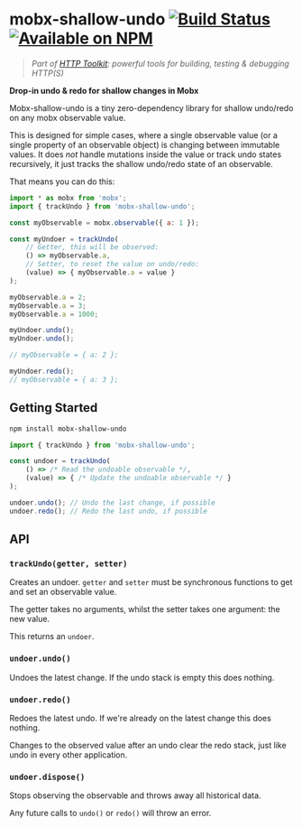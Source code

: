 # mobx-shallow-undo [![Build Status](https://github.com/httptoolkit/mobx-shallow-undo/workflows/CI/badge.svg)](https://github.com/httptoolkit/mobx-shallow-undo/actions) [![Available on NPM](https://img.shields.io/npm/v/mobx-shallow-undo.svg)](https://npmjs.com/package/mobx-shallow-undo)

> _Part of [HTTP Toolkit](https://httptoolkit.tech): powerful tools for building, testing & debugging HTTP(S)_

**Drop-in undo &amp; redo for shallow changes in Mobx**

Mobx-shallow-undo is a tiny zero-dependency library for shallow undo/redo on any mobx observable value.

This is designed for simple cases, where a single observable value (or a single property of an observable object) is changing between immutable values. It does _not_ handle mutations inside the value or track undo states recursively, it just tracks the shallow undo/redo state of an observable.

That means you can do this:

```javascript
import * as mobx from 'mobx';
import { trackUndo } from 'mobx-shallow-undo';

const myObservable = mobx.observable({ a: 1 });

const myUndoer = trackUndo(
    // Getter, this will be observed:
    () => myObservable.a,
    // Setter, to reset the value on undo/redo:
    (value) => { myObservable.a = value }
);

myObservable.a = 2;
myObservable.a = 3;
myObservable.a = 1000;

myUndoer.undo();
myUndoer.undo();

// myObservable = { a: 2 };

myUndoer.redo();
// myObservable = { a: 3 };
```

## Getting Started

```bash
npm install mobx-shallow-undo
```

```javascript
import { trackUndo } from 'mobx-shallow-undo';

const undoer = trackUndo(
    () => /* Read the undoable observable */,
    (value) => { /* Update the undoable observable */ }
);

undoer.undo(); // Undo the last change, if possible
undoer.redo(); // Redo the last undo, if possible
```

## API

### `trackUndo(getter, setter)`

Creates an undoer. `getter` and `setter` must be synchronous functions to get and set an observable value.

The getter takes no arguments, whilst the setter takes one argument: the new value.

This returns an `undoer`.

### `undoer.undo()`

Undoes the latest change. If the undo stack is empty this does nothing.

### `undoer.redo()`

Redoes the latest undo. If we're already on the latest change this does nothing.

Changes to the observed value after an undo clear the redo stack, just like undo in every other application.

### `undoer.dispose()`

Stops observing the observable and throws away all historical data.

Any future calls to `undo()` or `redo()` will throw an error.